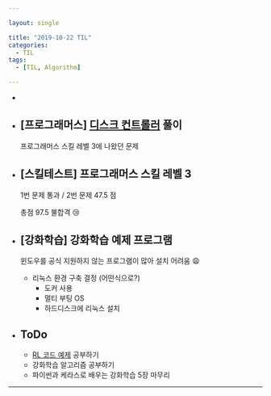 ```yaml
---

layout: single

title: "2019-10-22 TIL"
categories:
  - TIL
tags:
  - [TIL, Algorithm]

---
```


- 

- ## [프로그래머스] [디스크 컨트롤러](https://programmers.co.kr/learn/courses/30/lessons/42627) 풀이

  프로그래머스 스킬 레벨 3에 나왔던 문제

  

- ##  [스킬테스트] 프로그래머스 스킬 레벨 3

  1번 문제 통과 / 2번 문제 47.5 점

  총점 97.5 불합격 :cry:

  

  

- ## [강화학습] 강화학습 예제 프로그램

  윈도우를 공식 지원하지 않는 프로그램이 많아 설치 어려움 :weary:
  
  - 리눅스 환경 구축 결정 (어떤식으로?)
    - 도커 사용
    - 멀티 부팅 OS
    - 하드디스크에 리눅스 설치
  
  
  
- ## ToDo

  - [RL 코드 예제](https://github.com/rlcode/reinforcement-learning-kr) 공부하기
  - 강화학습 알고리즘 공부하기
  - 파이썬과 케라스로 배우는 강화학습 5장 마무리

---

